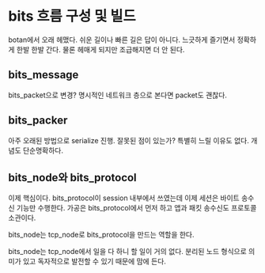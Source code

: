 # bits 흐름 구성 및 빌드 

botan에서 오래 헤맸다. 쉬운 길이나 빠른 길은 답이 아니다. 느긋하게 즐기면서 정확하게 
한발 한발 간다. 물론 헤매게 되지만 조급해지면 더 안 된다. 

## bits_message 

bits_packet으로 변경? 명시적인 네트워크 층으로 본다면 packet도 괜찮다. 

## bits_packer 

아주 오래된 방법으로 serialize 진행. 잘못된 점이 있는가? 
특별히 느릴 이유도 없다. 개념도 단순명확하다.

## bits_node와 bits_protocol 

이제 핵심이다. bits_protocol이 session 내부에서 쓰였는데 이제 세션은 
바이트 송수신 기능만 수행한다. 가공은 bits_protocol에서 먼저 하고 
앱과 패킷 송수신도 프로토콜 소관이다. 

bits_node는 tcp_node로 bits_protocol을 만드는 역할을 한다. 

bits_node는 tcp_node에서 일을 다 하니 할 일이 거의 없다. 분리된 노드 형식으로 의미가 있고
독자적으로 발전할 수 있기 때문에 맘에 든다. 




